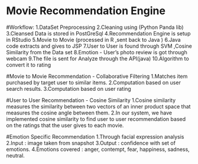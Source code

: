 # Movie Recommendation Engine
#Workflow:
		1.DataSet Preprocessing
		2.Cleaning using (Python Panda lib)
		3.Cleansed Data is stored in PostGreSql
		4.Recommendation Engine is setup in RStudio
 		5.Movie to Movie (processed in R ,sent back to Java )
 		6.Java code extracts and gives to JSP
 		7.User to User is found through SVM ,Cosine Similarity from the Data set
 		8.Emotion - User’s photo review is got through webcam 
 		9.The file is sent for Analyze through the API(java)
 		10.Algorithm to convert it to rating 

#Movie to Movie Recommendation - Collaborative Filtering
		1.Matches item purchased by target user to similar items.
		2.Computation based on user search results.
		3.Computation based on user rating
		
#User to User Recommendation - Cosine Similarity
		1.Cosine similarity measures the similarity between two vectors of an inner product space that measures 
		  the cosine angle between them.
		2.In our system, we have implemented cosine similarity to find user to user recommendation 
		  based on the ratings that the user gives to each movie.
			
#Emotion Specific Recommendation
		1.Through facial expression analysis
		2.Input :  image taken from snapshot
		3.Output :  confidence with set of emotions.
		4.Emotions covered : anger, contempt, fear, happiness, sadness, neutral.







